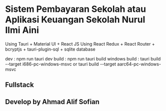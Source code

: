 # Sistem Pembayaran Sekolah atau Aplikasi Keuangan Sekolah Nurul Ilmi Aini

Using Tauri + Material UI + React JS 
Using React Redux + React Router + bcryptjs + tauri-plugin-sql + sqlite database

dev : npm run tauri dev
build : npm run tauri build
windows build : tauri build --target i686-pc-windows-msvc or tauri build --target aarc64-pc-windows-msvc

## Fullstack

## Develop by Ahmad Alif Sofian
